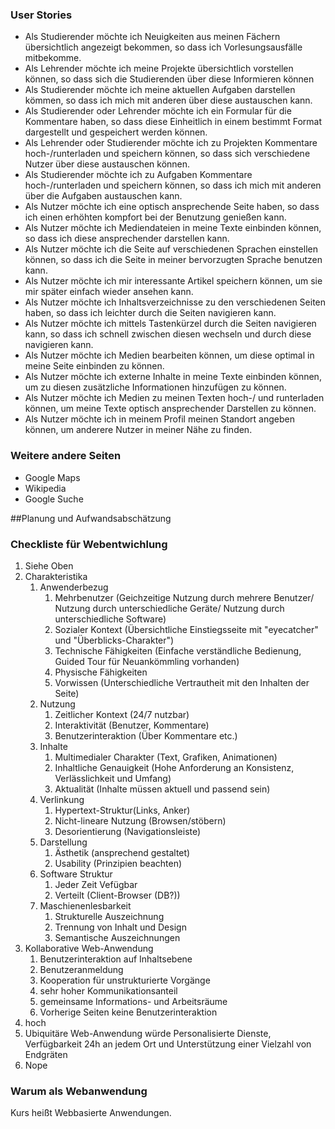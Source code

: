 ### User Stories

* Als Studierender möchte ich Neuigkeiten aus meinen Fächern übersichtlich angezeigt bekommen, so dass ich Vorlesungsausfälle mitbekomme.
* Als Lehrender möchte ich meine Projekte übersichtlich vorstellen können, so dass sich die Studierenden über diese Informieren können
* Als Studierender möchte ich meine aktuellen Aufgaben darstellen kömmen, so dass ich mich mit anderen über diese austauschen kann.
* Als Studierender oder Lehrender möchte ich ein Formular für die Kommentare haben, so dass diese Einheitlich in einem bestimmt Format dargestellt und gespeichert werden können.
* Als Lehrender oder Studierender möchte ich zu Projekten Kommentare hoch-/runterladen und speichern können, so dass sich verschiedene Nutzer über diese austauschen können.
* Als Studierender möchte ich zu Aufgaben Kommentare hoch-/runterladen und speichern können, so dass ich mich mit anderen über die Aufgaben austauschen kann.
* Als Nutzer möchte ich eine optisch ansprechende Seite haben, so dass ich einen erhöhten kompfort bei der Benutzung genießen kann.
* Als Nutzer möchte ich Mediendateien in meine Texte einbinden können, so dass ich diese ansprechender darstellen kann.
* Als Nutzer möchte ich die Seite auf verschiedenen Sprachen einstellen können, so dass ich die Seite in meiner bervorzugten Sprache benutzen kann.
* Als Nutzer möchte ich mir interessante Artikel speichern können, um sie mir später einfach wieder ansehen kann.
* Als Nutzer möchte ich Inhaltsverzeichnisse zu den verschiedenen Seiten haben, so dass ich leichter durch die Seiten navigieren kann.
* Als Nutzer möchte ich mittels Tastenkürzel durch die Seiten navigieren kann, so dass ich schnell zwischen diesen wechseln und durch diese navigieren kann.
* Als Nutzer möchte ich Medien bearbeiten können, um diese optimal in meine Seite einbinden zu können.
* Als Nutzer möchte ich externe Inhalte in meine Texte einbinden können, um zu diesen zusätzliche Informationen hinzufügen zu können.
* Als Nutzer möchte ich Medien zu meinen Texten hoch-/ und runterladen können, um meine Texte optisch ansprechender Darstellen zu können.
* Als Nutzer möchte ich in meinem Profil meinen Standort angeben können, um anderere Nutzer in meiner Nähe zu finden.

### Weitere andere Seiten

* Google Maps
* Wikipedia
* Google Suche

##Planung und Aufwandsabschätzung

### Checkliste für Webentwichlung

1. Siehe Oben
2. Charakteristika
   1. Anwenderbezug
      1. Mehrbenutzer (Geichzeitige Nutzung durch mehrere Benutzer/ Nutzung durch unterschiedliche Geräte/ Nutzung durch unterschiedliche Software)
      2. Sozialer Kontext (Übersichtliche Einstiegsseite mit "eyecatcher" und "Überblicks-Charakter") 
      3. Technische Fähigkeiten (Einfache verständliche Bedienung, Guided Tour für Neuankömmling vorhanden)
      4. Physische Fähigkeiten
      5. Vorwissen (Unterschiedliche Vertrautheit mit den Inhalten der Seite)
   2. Nutzung
      1. Zeitlicher Kontext (24/7 nutzbar)
      2. Interaktivität (Benutzer, Kommentare)
      3. Benutzerinteraktion (Über Kommentare etc.)
   3. Inhalte
      1. Multimedialer Charakter (Text, Grafiken, Animationen)
      2. Inhaltliche Genauigkeit (Hohe Anforderung an Konsistenz, Verlässlichkeit und Umfang)
      3. Aktualität (Inhalte müssen aktuell und passend sein)
   4. Verlinkung
      1. Hypertext-Struktur(Links, Anker)
      2. Nicht-lineare Nutzung (Browsen/stöbern)
      3. Desorientierung (Navigationsleiste)
   5. Darstellung
      1. Ästhetik (ansprechend gestaltet)
      2. Usability (Prinzipien beachten)
   6. Software Struktur
      1. Jeder Zeit Vefügbar
      2. Verteilt (Client-Browser (DB?))
   7. Maschienenlesbarkeit
      1. Strukturelle Auszeichnung
      2. Trennung von Inhalt und Design
      3. Semantische Auszeichnungen
3. Kollaborative Web-Anwendung
   1. Benutzerinteraktion auf Inhaltsebene
   2. Benutzeranmeldung
   3. Kooperation für unstrukturierte Vorgänge
   4. sehr hoher Kommunikationsanteil
   5. gemeinsame Informations- und Arbeitsräume
   6. Vorherige Seiten keine Benutzerinteraktion
4. hoch
5. Ubiquitäre Web-Anwendung würde Personalisierte Dienste, Verfügbarkeit 24h an jedem Ort und Unterstützung einer Vielzahl von Endgräten
6. Nope

### Warum als Webanwendung

Kurs heißt Webbasierte Anwendungen.